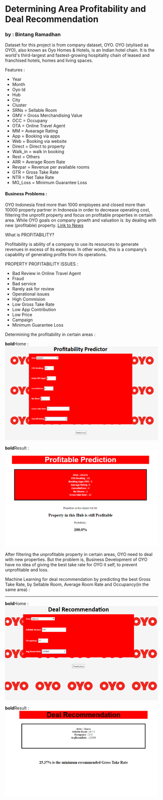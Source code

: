 
# Determining Area Profitability and Deal Recommendation 
### by : Bintang Ramadhan

Dataset for this project is from company dataset, OYO. 
OYO (stylised as OYO), also known as Oyo Homes & Hotels, is an Indian hotel chain. It is the world's third-largest and fastest-growing hospitality chain of leased and franchised hotels, homes and living spaces.

Features :
- Year 
- Month 
- Oyo Id 
- Hub 
- City 
- Cluster 
- SRNs = Sellable Room 
- GMV = Gross Merchandising Value
- OCC = Occupany
- OTA = Online Travel Agent
- MM = Avearage Rating
- App = Booking via apps
- Web = Booking via website
- Direct = Direct to property
- Walk_in = walk in booking
- Rest = Others
- ARR = Average Room Rate
- Revpar = Revenue per available rooms
- GTR = Gross Take Rate
- NTR = Net Take Rate
- MG_Loss = Minimum Guarantee Loss


#### Business Problems :

OYO Indonesia fired more than 1000 employees and closed more than 10000 property partner in Indonesia in order to decrease operating cost, filtering the unprofit property and focus on profitable properties in certain area. While OYO goals on company growth and valuation is :by dealing with new (profitable) property. 
[Link to News](https://www.cnbcindonesia.com/tech/20200114151313-37-129926/demi-cetak-profit-startup-hotel-oyo-phk-1000-karyawan)

What is PROFITABILITY?

Profitability is ability of a company to use its resources to generate revenues in excess of its expenses. In other words, this is a company’s capability of generating profits from its operations.

PROPERTY PROFITABILITY ISSUES :
- Bad Review in Online Travel Agent
- Fraud
- Bad service
- Rarely ask for review
- Operational issues
- High Commision
- Low Gross Take Rate
- Low App Contribution
- Low Price
- Campaign
- Minimum Guarantee Loss


Determining the profitability in certain areas :

**bold**Home :
![Alt text](image/appFinal.png)

**bold**Result :
![Alt text](image/appFinal2.png)


After filtering the unprofitable property in certain areas, OYO need to deal with new properties. But the problem is, Business Development of OYO have no idea of giving the best take rate for OYO it self, to prevent unprofitable and loss. 


Machine Learning for deal recommendation by predicting the best Gross Take Rate, by Sellable Room, Average Room Rate and Occupancy(in  the same area) :
<hr>

**bold**Home :
![Alt text](image/appFinal3.png)

**bold**Result : 
![Alt text](image/appFinal4.png)






